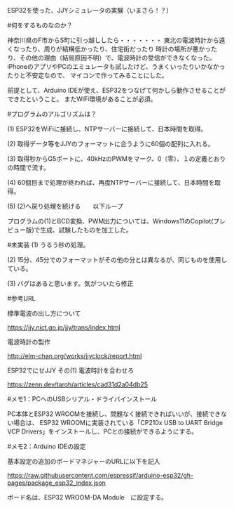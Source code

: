 ESP32を使った、JJYシミュレータの実験（いまさら！？）


#何をするものなのか？

神奈川県のF市からS町に引っ越ししたら・・・・・・・
東北の電波時計から遠くなったり、周りが結構低かったり、住宅街だったり
時計の場所が悪かったり、その他の理由（結局原因不明）で、電波時計の受信ができなくなった。
iPhoneのアプリやPCのエミュレータも試したけど、うまくいったりいかなかったりと不安定なので、
マイコンで作ってみることにした。

前提として、Arduino IDEが使え、ESP32をつなげて何かしら動作させることができたということ。
またWiFi環境があることが必須。


#プログラムのアルゴリズムは？

(1) ESP32をWiFiに接続し、NTPサーバーに接続して、日本時間を取得。

(2) 取得データ等をJJYのフォーマットに合うように60個の配列に入れる。

(3) 取得秒からG5ポートに、40kHzのPWMをマーク、0（零）、１の定義とおりの時間で流す。

(4) 60個目まで処理が終われば、再度NTPサーバーに接続して、日本時間を取得。

(5) (2)へ戻り処理を続ける　　以下ループ


プログラムの(1)とBCD変換、PWM出力については、Windows11のCopilot(プレビュー版)で生成、試験したものを加工した。


#未実装
(1) うるう秒の処理。

(2) 15分、45分でのフォーマットがその他の分とは異なるが、同じものを使用している。

(3) バグはあると思います。気がついたら修正


#参考URL

標準電波の出し方について

https://jjy.nict.go.jp/jjy/trans/index.html


電波時計の製作

http://elm-chan.org/works/jjyclock/report.html


ESP32でにせJJY その(1) 電波時計を合わせろ

https://zenn.dev/taroh/articles/cad31d2a04db25




#メモ1：PCへのUSBシリアル・ドライバインストール

PC本体とESP32 WROOMを接続し、問題なく接続できればいいが、接続できない場合は、
ESP32 WROOMに実装されている「CP210x USB to UART Bridge VCP Drivers」をインストールし、PCとの接続ができるようにする。



#メモ2：Arduino IDEの設定

基本設定の追加のボードマネジャーのURLに以下を記入

https://raw.githubusercontent.com/espressif/arduino-esp32/gh-pages/package_esp32_index.json


ボード名は、ESP32 WROOM-DA Module　に設定する。

